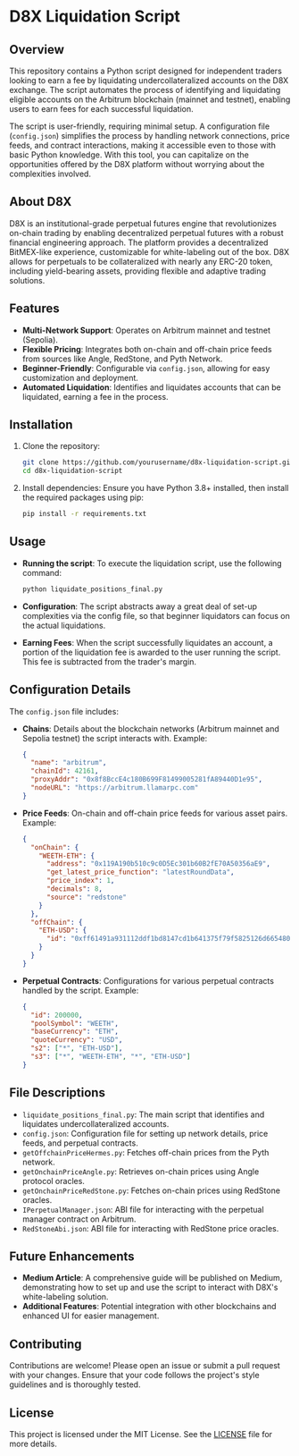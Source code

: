 # D8X Liquidation Script

## Overview
This repository contains a Python script designed for independent traders looking to earn a fee by liquidating undercollateralized accounts on the D8X exchange. The script automates the process of identifying and liquidating eligible accounts on the Arbitrum blockchain (mainnet and testnet), enabling users to earn fees for each successful liquidation.

The script is user-friendly, requiring minimal setup. A configuration file (`config.json`) simplifies the process by handling network connections, price feeds, and contract interactions, making it accessible even to those with basic Python knowledge. With this tool, you can capitalize on the opportunities offered by the D8X platform without worrying about the complexities involved.

## About D8X
D8X is an institutional-grade perpetual futures engine that revolutionizes on-chain trading by enabling decentralized perpetual futures with a robust financial engineering approach. The platform provides a decentralized BitMEX-like experience, customizable for white-labeling out of the box. D8X allows for perpetuals to be collateralized with nearly any ERC-20 token, including yield-bearing assets, providing flexible and adaptive trading solutions.

## Features
- **Multi-Network Support**: Operates on Arbitrum mainnet and testnet (Sepolia).
- **Flexible Pricing**: Integrates both on-chain and off-chain price feeds from sources like Angle, RedStone, and Pyth Network.
- **Beginner-Friendly**: Configurable via `config.json`, allowing for easy customization and deployment.
- **Automated Liquidation**: Identifies and liquidates accounts that can be liquidated, earning a fee in the process.

## Installation
1. Clone the repository:

   ```bash
   git clone https://github.com/yourusername/d8x-liquidation-script.git
   cd d8x-liquidation-script
   ```

2. Install dependencies: Ensure you have Python 3.8+ installed, then install the required packages using pip:

   ```bash
   pip install -r requirements.txt
   ```

## Usage
- **Running the script**:
  To execute the liquidation script, use the following command:
  ```bash
  python liquidate_positions_final.py
  ```

- **Configuration**:
  The script abstracts away a great deal of set-up complexities via the config file, so that beginner liquidators can focus on the actual liquidations.

- **Earning Fees**:
  When the script successfully liquidates an account, a portion of the liquidation fee is awarded to the user running the script. This fee is subtracted from the trader's margin.

## Configuration Details
The `config.json` file includes:

- **Chains**:
  Details about the blockchain networks (Arbitrum mainnet and Sepolia testnet) the script interacts with.
  Example:
  ```json
  {
    "name": "arbitrum",
    "chainId": 42161,
    "proxyAddr": "0x8f8BccE4c180B699F81499005281fA89440D1e95",
    "nodeURL": "https://arbitrum.llamarpc.com"
  }
  ```

- **Price Feeds**:
  On-chain and off-chain price feeds for various asset pairs.
  Example:
  ```json
  {
    "onChain": {
      "WEETH-ETH": {
        "address": "0x119A190b510c9c0D5Ec301b60B2fE70A50356aE9",
        "get_latest_price_function": "latestRoundData",
        "price_index": 1,
        "decimals": 8,
        "source": "redstone"
      }
    },
    "offChain": {
      "ETH-USD": {
        "id": "0xff61491a931112ddf1bd8147cd1b641375f79f5825126d665480874634fd0ace"
      }
    }
  }
  ```

- **Perpetual Contracts**:
  Configurations for various perpetual contracts handled by the script.
  Example:
  ```json
  {
    "id": 200000,
    "poolSymbol": "WEETH", 
    "baseCurrency": "ETH",
    "quoteCurrency": "USD",
    "s2": ["*", "ETH-USD"],
    "s3": ["*", "WEETH-ETH", "*", "ETH-USD"]
  }
  ```

## File Descriptions
- `liquidate_positions_final.py`: The main script that identifies and liquidates undercollateralized accounts.
- `config.json`: Configuration file for setting up network details, price feeds, and perpetual contracts.
- `getOffchainPriceHermes.py`: Fetches off-chain prices from the Pyth network.
- `getOnchainPriceAngle.py`: Retrieves on-chain prices using Angle protocol oracles.
- `getOnchainPriceRedStone.py`: Fetches on-chain prices using RedStone oracles.
- `IPerpetualManager.json`: ABI file for interacting with the perpetual manager contract on Arbitrum.
- `RedStoneAbi.json`: ABI file for interacting with RedStone price oracles.

## Future Enhancements
- **Medium Article**: A comprehensive guide will be published on Medium, demonstrating how to set up and use the script to interact with D8X's white-labeling solution.
- **Additional Features**: Potential integration with other blockchains and enhanced UI for easier management.

## Contributing
Contributions are welcome! Please open an issue or submit a pull request with your changes. Ensure that your code follows the project's style guidelines and is thoroughly tested.

## License
This project is licensed under the MIT License. See the [LICENSE](LICENSE) file for more details.
